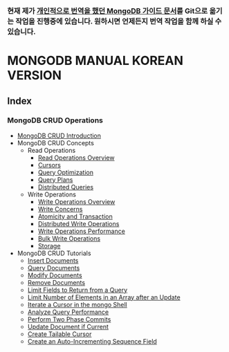 ### 현재 제가 [개인적으로 번역을 했던 MongoDB 가이드 문서](http://yubylab.tistory.com/category/▶%20Nosql/MongoDB%20Doc%20번역)를 Git으로 옮기는 작업을 진행중에 있습니다. 원하시면 언제든지 번역 작업을 함께 하실 수 있습니다.

# MONGODB MANUAL KOREAN VERSION

## Index

### MongoDB CRUD Operations
- [MongoDB CRUD Introduction](https://github.com/yuby/mongodb-ko/blob/master/MongoDB%20CRUD%20Operations/MongoDB%20CRUD%20Introduction.md)
- MongoDB CRUD Concepts
    - Read Operations
        - [Read Operations Overview](https://github.com/yuby/mongodb-ko/blob/master/MongoDB%20CRUD%20Operations/MongoDB%20CRUD%20Concepts/Read%20Operations/Read%20Operations%20Overview.md)
        - [Cursors](https://github.com/yuby/mongodb-ko/blob/master/MongoDB%20CRUD%20Operations/MongoDB%20CRUD%20Concepts/Read%20Operations/Cursors.md)
        - [Query Optimization](https://github.com/yuby/mongodb-ko/blob/master/MongoDB%20CRUD%20Operations/MongoDB%20CRUD%20Concepts/Read%20Operations/Query%20Optimization.md)
        - [Query Plans](https://github.com/yuby/mongodb-ko/blob/master/MongoDB%20CRUD%20Operations/MongoDB%20CRUD%20Concepts/Read%20Operations/Query%20Plans.md)
        - [Distributed Queries](https://github.com/yuby/mongodb-ko/blob/master/MongoDB%20CRUD%20Operations/MongoDB%20CRUD%20Concepts/Read%20Operations/Distributed%20Queries.md)
    - Write Operations
        - [Write Operations Overview](https://github.com/yuby/mongodb-ko/blob/master/MongoDB%20CRUD%20Operations/MongoDB%20CRUD%20Concepts/Write%20Operations/Write%20Operations%20Overview.md)
        - [Write Concerns](https://github.com/yuby/mongodb-ko/blob/master/MongoDB%20CRUD%20Operations/MongoDB%20CRUD%20Concepts/Write%20Operations/Write%20Concerns.md)
        - [Atomicity and Transaction](https://github.com/yuby/mongodb-ko/blob/master/MongoDB%20CRUD%20Operations/MongoDB%20CRUD%20Concepts/Write%20Operations/Atomicity%20and%20Transactions.md)
        - [Distributed Write Operations](https://github.com/yuby/mongodb-ko/blob/master/MongoDB%20CRUD%20Operations/MongoDB%20CRUD%20Concepts/Write%20Operations/Distributed%20Write%20Operations.md)
        - [Write Operations Performance](https://github.com/yuby/mongodb-ko/blob/master/MongoDB%20CRUD%20Operations/MongoDB%20CRUD%20Concepts/Write%20Operations/Write%20Operation%20Performance.md)
        - [Bulk Write Operations](https://github.com/yuby/mongodb-ko/blob/master/MongoDB%20CRUD%20Operations/MongoDB%20CRUD%20Concepts/Write%20Operations/Bulk%20Write%20Operations.md)
        - [Storage](https://github.com/yuby/mongodb-ko/blob/master/MongoDB%20CRUD%20Operations/MongoDB%20CRUD%20Concepts/Write%20Operations/Storage.md)
- MongoDB CRUD Tutorials
    - [Insert Documents](https://github.com/yuby/mongodb-ko/blob/master/MongoDB%20CRUD%20Operations/MongoDB%20CRUD%20Tutorials/Insert%20Documents.md)
    - [Query Documents](https://github.com/yuby/mongodb-ko/blob/master/MongoDB%20CRUD%20Operations/MongoDB%20CRUD%20Tutorials/Query%20Documents.md)
    - [Modify Documents](https://github.com/yuby/mongodb-ko/blob/master/MongoDB%20CRUD%20Operations/MongoDB%20CRUD%20Tutorials/Modify%20Documents.md)
    - [Remove Documents](https://github.com/yuby/mongodb-ko/blob/master/MongoDB%20CRUD%20Operations/MongoDB%20CRUD%20Tutorials/Remove%20Documents.md)
    - [Limit Fields to Return from a Query](https://github.com/yuby/mongodb-ko/blob/master/MongoDB%20CRUD%20Operations/MongoDB%20CRUD%20Tutorials/Limit%20Fields%20to%20Return%20from%20a%20Query.md)
    - [Limit Number of Elements in an Array after an Update](https://github.com/yuby/mongodb-ko/blob/master/MongoDB%20CRUD%20Operations/MongoDB%20CRUD%20Tutorials/Limit%20Number%20of%20Elements%20in%20an%20Array%20after%20an%20Update.md)
    - [Iterate a Cursor in the mongo Shell](https://github.com/yuby/mongodb-ko/blob/master/MongoDB%20CRUD%20Operations/MongoDB%20CRUD%20Tutorials/Iterate%20a%20Cursor%20in%20the%20mongo%20Shell.md)
    - [Analyze Query Performance](https://github.com/yuby/mongodb-ko/blob/master/MongoDB%20CRUD%20Operations/MongoDB%20CRUD%20Tutorials/Analyze%20Query%20Performance.md)
    - [Perform Two Phase Commits](https://github.com/yuby/mongodb-ko/blob/master/MongoDB%20CRUD%20Operations/MongoDB%20CRUD%20Tutorials/Perform%20Two%20Phase%20Commits.md)
    - [Update Document if Current](https://github.com/yuby/mongodb-ko/blob/master/MongoDB%20CRUD%20Operations/MongoDB%20CRUD%20Tutorials/Update%20Document%20if%20Current.md)
    - [Create Tailable Cursor](https://github.com/yuby/mongodb-ko/blob/master/MongoDB%20CRUD%20Operations/MongoDB%20CRUD%20Tutorials/Create%20Tailable%20Cursor.md)
    - [Create an Auto-Incrementing Sequence Field](https://github.com/yuby/mongodb-ko/blob/master/MongoDB%20CRUD%20Operations/MongoDB%20CRUD%20Tutorials/Create%20an%20Auto-Incrementing%20Sequence%20Field.md)